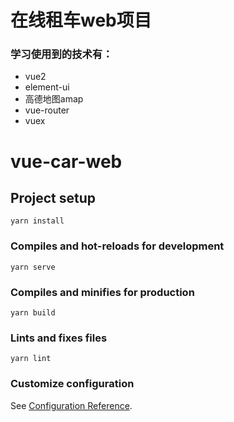 # 在线租车web项目

### 学习使用到的技术有：
+ vue2
+ element-ui
+ 高德地图amap
+ vue-router
+ vuex



# vue-car-web

## Project setup
```
yarn install
```

### Compiles and hot-reloads for development
```
yarn serve
```

### Compiles and minifies for production
```
yarn build
```

### Lints and fixes files
```
yarn lint
```

### Customize configuration
See [Configuration Reference](https://cli.vuejs.org/config/).
